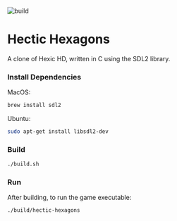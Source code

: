 ![build](https://github.com/ncmiller/hectic-hexagons/actions/workflows/build.yml/badge.svg)

# Hectic Hexagons

A clone of Hexic HD, written in C using the SDL2 library.

### Install Dependencies

MacOS:

```sh
brew install sdl2
```

Ubuntu:

```sh
sudo apt-get install libsdl2-dev
```

### Build

```sh
./build.sh
```

### Run

After building, to run the game executable:

```
./build/hectic-hexagons
```
